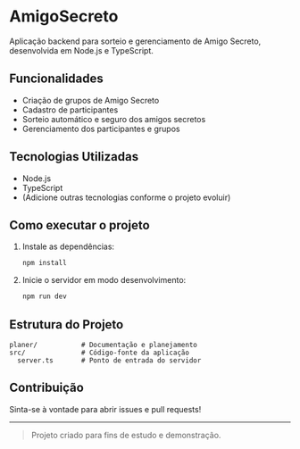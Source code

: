 # AmigoSecreto

Aplicação backend para sorteio e gerenciamento de Amigo Secreto, desenvolvida em Node.js e TypeScript.

## Funcionalidades

- Criação de grupos de Amigo Secreto
- Cadastro de participantes
- Sorteio automático e seguro dos amigos secretos
- Gerenciamento dos participantes e grupos

## Tecnologias Utilizadas

- Node.js
- TypeScript
- (Adicione outras tecnologias conforme o projeto evoluir)

## Como executar o projeto

1. Instale as dependências:
   ```bash
   npm install
   ```
2. Inicie o servidor em modo desenvolvimento:
   ```bash
   npm run dev
   ```

## Estrutura do Projeto

```
planer/           # Documentação e planejamento
src/              # Código-fonte da aplicação
  server.ts       # Ponto de entrada do servidor
```

## Contribuição

Sinta-se à vontade para abrir issues e pull requests!

---

> Projeto criado para fins de estudo e demonstração.
